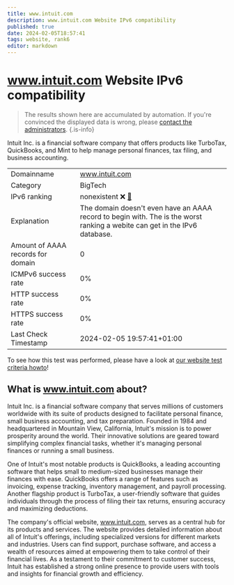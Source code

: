 ```yaml
---
title: www.intuit.com
description: www.intuit.com Website IPv6 compatibility
published: true
date: 2024-02-05T18:57:41
tags: website, rank6
editor: markdown
---
```


# www.intuit.com Website IPv6 compatibility

> The results shown here are accumulated by automation. If you're convinced the displayed data is wrong, please [contact the administrators](/howto/chat). 
{.is-info}

Intuit Inc. is a financial software company that offers products like TurboTax, QuickBooks, and Mint to help manage personal finances, tax filing, and business accounting.


|   |   |
| - | - |
| Domainname | www.intuit.com
| Category | BigTech |
| IPv6 ranking | nonexistent :x: [🔗](/howto/ranking) |
| Explanation | The domain doesn't even have an AAAA record to begin with. The is the worst ranking a webite can get in the IPv6 database. |
| Amount of AAAA records for domain | 0 |
| ICMPv6 success rate | 0%|
| HTTP success rate | 0% |
| HTTPS success rate | 0% |
| Last Check Timestamp | 2024-02-05 19:57:41+01:00 |

To see how this test was performed, please have a look at [our website test criteria howto](/howto/testcriteria/website)!


## What is www.intuit.com about?
Intuit Inc. is a financial software company that serves millions of customers worldwide with its suite of products designed to facilitate personal finance, small business accounting, and tax preparation. Founded in 1984 and headquartered in Mountain View, California, Intuit's mission is to power prosperity around the world. Their innovative solutions are geared toward simplifying complex financial tasks, whether it's managing personal finances or running a small business.

One of Intuit's most notable products is QuickBooks, a leading accounting software that helps small to medium-sized businesses manage their finances with ease. QuickBooks offers a range of features such as invoicing, expense tracking, inventory management, and payroll processing. Another flagship product is TurboTax, a user-friendly software that guides individuals through the process of filing their tax returns, ensuring accuracy and maximizing deductions.

The company's official website, www.intuit.com, serves as a central hub for its products and services. The website provides detailed information about all of Intuit's offerings, including specialized versions for different markets and industries. Users can find support, purchase software, and access a wealth of resources aimed at empowering them to take control of their financial lives. As a testament to their commitment to customer success, Intuit has established a strong online presence to provide users with tools and insights for financial growth and efficiency.


